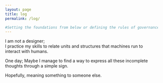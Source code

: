 ```yaml
---
layout: page
title: log
permalink: /log/

#Setting the foundations from below or defining the rules of governance from above I put together elements that are at different scale to one one another.
---
```



I am not a designer;  
I practice my skills to relate units and structures that machines run to interact with humans.

One day; 
Maybe I manage to find a way to express all these incomplete thoughts through a simple sign. 

Hopefully, meaning something to someone else. 
